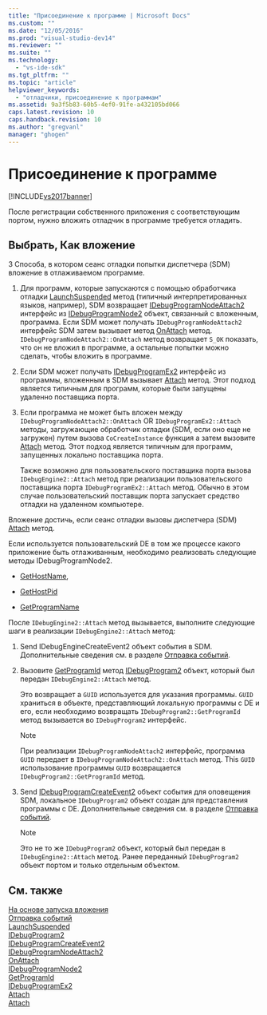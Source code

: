 ```yaml
---
title: "Присоединение к программе | Microsoft Docs"
ms.custom: ""
ms.date: "12/05/2016"
ms.prod: "visual-studio-dev14"
ms.reviewer: ""
ms.suite: ""
ms.technology: 
  - "vs-ide-sdk"
ms.tgt_pltfrm: ""
ms.topic: "article"
helpviewer_keywords: 
  - "отладчики, присоединение к программам"
ms.assetid: 9a3f5b83-60b5-4ef0-91fe-a432105bd066
caps.latest.revision: 10
caps.handback.revision: 10
ms.author: "gregvanl"
manager: "ghogen"
---
```

# Присоединение к программе
[!INCLUDE[vs2017banner](../../code-quality/includes/vs2017banner.md)]

После регистрации собственного приложения с соответствующим портом, нужно вложить отладчик в программе требуется отладить.  
  
## Выбрать, Как вложение  
 3 Способа, в котором сеанс отладки попытки диспетчера \(SDM\) вложение в отлаживаемом программе.  
  
1.  Для программ, которые запускаются с помощью обработчика отладки [LaunchSuspended](../../extensibility/debugger/reference/idebugenginelaunch2-launchsuspended.md) метод \(типичный интерпретированных языков, например\), SDM возвращает  [IDebugProgramNodeAttach2](../../extensibility/debugger/reference/idebugprogramnodeattach2.md) интерфейс из  [IDebugProgramNode2](../../extensibility/debugger/reference/idebugprogramnode2.md) объект, связанный с вложенным, программа.  Если SDM может получать `IDebugProgramNodeAttach2` интерфейс SDM затем вызывает метод  [OnAttach](../../extensibility/debugger/reference/idebugprogramnodeattach2-onattach.md) метод.  `IDebugProgramNodeAttach2::OnAttach` метод возвращает  `S_OK` показать, что он не вложил в программе, а остальные попытки можно сделать, чтобы вложить в программе.  
  
2.  Если SDM может получать [IDebugProgramEx2](../../extensibility/debugger/reference/idebugprogramex2.md) интерфейс из программы, вложенным в SDM вызывает  [Attach](../../extensibility/debugger/reference/idebugprogramex2-attach.md) метод.  Этот подход является типичным для программ, которые были запущены удаленно поставщика порта.  
  
3.  Если программа не может быть вложен между `IDebugProgramNodeAttach2::OnAttach` OR  `IDebugProgramEx2::Attach` методы, загружающие обработчик отладки \(SDM, если оно еще не загружен\) путем вызова  `CoCreateInstance` функция а затем вызовите  [Attach](../../extensibility/debugger/reference/idebugengine2-attach.md) метод.  Этот подход является типичным для программ, запущенных локально поставщика порта.  
  
     Также возможно для пользовательского поставщика порта вызова `IDebugEngine2::Attach` метод при реализации пользовательского поставщика порта  `IDebugProgramEx2::Attach` метод.  Обычно в этом случае пользовательский поставщик порта запускает средство отладки на удаленном компьютере.  
  
 Вложение достичь, если сеанс отладки вызовы диспетчера \(SDM\) [Attach](../../extensibility/debugger/reference/idebugengine2-attach.md) метод.  
  
 Если используется пользовательский DE в том же процессе какого приложение быть отлаживанным, необходимо реализовать следующие методы IDebugProgramNode2.  
  
-   [GetHostName](../../extensibility/debugger/reference/idebugprogramnode2-gethostname.md),  
  
-   [GetHostPid](../../extensibility/debugger/reference/idebugprogramnode2-gethostpid.md)  
  
-   [GetProgramName](../../extensibility/debugger/reference/idebugprogramnode2-getprogramname.md)  
  
 После `IDebugEngine2::Attach` метод вызывается, выполните следующие шаги в реализации  `IDebugEngine2::Attach` метод:  
  
1.  Send IDebugEngineCreateEvent2 объект события в SDM.  Дополнительные сведения см. в разделе [Отправка событий](../../extensibility/debugger/sending-events.md).  
  
2.  Вызовите [GetProgramId](../../extensibility/debugger/reference/idebugprogram2-getprogramid.md) метод  [IDebugProgram2](../../extensibility/debugger/reference/idebugprogram2.md) объект, который был передан  `IDebugEngine2::Attach` метод.  
  
     Это возвращает a `GUID` используется для указания программы.  `GUID` храниться в объекте, представляющий локальную программы с DE и его, если необходимо возвращать  `IDebugProgram2::GetProgramId` метод вызывается во  `IDebugProgram2` интерфейс.  
  
    > [!NOTE]
    >  При реализации `IDebugProgramNodeAttach2` интерфейс, программа  `GUID` передает в  `IDebugProgramNodeAttach2::OnAttach` метод.  This `GUID` использование программы  `GUID` возвращается  `IDebugProgram2::GetProgramId` метод.  
  
3.  Send [IDebugProgramCreateEvent2](../../extensibility/debugger/reference/idebugprogramcreateevent2.md) объект события для оповещения SDM, локальное  `IDebugProgram2` объект создан для представления программы с DE.  Дополнительные сведения см. в разделе [Отправка событий](../../extensibility/debugger/sending-events.md).  
  
    > [!NOTE]
    >  Это не то же `IDebugProgram2` объект, который был передан в  `IDebugEngine2::Attach` метод.  Ранее переданный `IDebugProgram2` объект портом и только отдельным объектом.  
  
## См. также  
 [На основе запуска вложения](../../extensibility/debugger/launch-based-attachment.md)   
 [Отправка событий](../../extensibility/debugger/sending-events.md)   
 [LaunchSuspended](../../extensibility/debugger/reference/idebugenginelaunch2-launchsuspended.md)   
 [IDebugProgram2](../../extensibility/debugger/reference/idebugprogram2.md)   
 [IDebugProgramCreateEvent2](../../extensibility/debugger/reference/idebugprogramcreateevent2.md)   
 [IDebugProgramNodeAttach2](../../extensibility/debugger/reference/idebugprogramnodeattach2.md)   
 [OnAttach](../../extensibility/debugger/reference/idebugprogramnodeattach2-onattach.md)   
 [IDebugProgramNode2](../../extensibility/debugger/reference/idebugprogramnode2.md)   
 [GetProgramId](../../extensibility/debugger/reference/idebugprogram2-getprogramid.md)   
 [IDebugProgramEx2](../../extensibility/debugger/reference/idebugprogramex2.md)   
 [Attach](../../extensibility/debugger/reference/idebugprogramex2-attach.md)   
 [Attach](../../extensibility/debugger/reference/idebugengine2-attach.md)